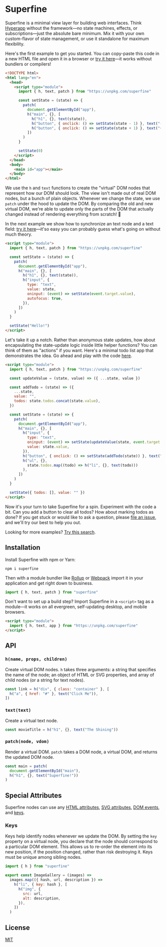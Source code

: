 # Superfine

Superfine is a minimal view layer for building web interfaces. Think [Hyperapp](https://github.com/jorgebucaran/hyperapp) without the framework—no state machines, effects, or subscriptions—just the absolute bare minimum. Mix it with your own custom-flavor of state management, or use it standalone for maximum flexibility.

Here's the first example to get you started. You can copy-paste this code in a new HTML file and open it in a browser or [try it here](https://cdpn.io/LdLJXX)—it works without bundlers or compilers!

```html
<!DOCTYPE html>
<html lang="en">
  <head>
    <script type="module">
      import { h, text, patch } from "https://unpkg.com/superfine"

      const setState = (state) => {
        patch(
          document.getElementById("app"),
          h("main", {}, [
            h("h1", {}, text(state)),
            h("button", { onclick: () => setState(state - 1) }, text("-")),
            h("button", { onclick: () => setState(state + 1) }, text("+")),
          ])
        )
      }

      setState(0)
    </script>
  </head>
  <body>
    <main id="app"></main>
  </body>
</html>
```

We use the `h` and `text` functions to create the "virtual" DOM nodes that represent how our DOM should look. The view isn't made out of real DOM nodes, but a bunch of plain objects. Whenever we change the state, we use `patch` under the hood to update the DOM. By comparing the old and new virtual DOM, we're able to update only the parts of the DOM that actually changed instead of rendering everything from scratch! 🙌

In the next example we show how to synchronize an text node and a text field: [try it here](https://cdpn.io/KoqxGW)—it'so easy you can probably guess what's going on without much theory.

```html
<script type="module">
  import { h, text, patch } from "https://unpkg.com/superfine"

  const setState = (state) => {
    patch(
      document.getElementById("app"),
      h("main", {}, [
        h("h1", {}, text(state)),
        h("input", {
          type: "text",
          value: state,
          oninput: (event) => setState(event.target.value),
          autofocus: true,
        }),
      ])
    )
  }

  setState("Hello!")
</script>
```

Let's take it up a notch. Rather than anonymous state updates, how about encapsulating the state-update logic inside little helper functions? You can think of them as "actions" if you want. Here's a minimal todo list app that demonstrates the idea. Go ahead and play with the code [here](https://cdpn.io/vqRZmy).

```html
<script type="module">
  import { h, text, patch } from "https://unpkg.com/superfine"

  const updateValue = (state, value) => ({ ...state, value })

  const addTodo = (state) => ({
    ...state,
    value: "",
    todos: state.todos.concat(state.value),
  })

  const setState = (state) => {
    patch(
      document.getElementById("app"),
      h("main", {}, [
        h("input", {
          type: "text",
          oninput: (event) => setState(updateValue(state, event.target.value)),
          value: state.value,
        }),
        h("button", { onclick: () => setState(addTodo(state)) }, text("Add")),
        h("ul", {},
          state.todos.map((todo) => h("li", {}, text(todo)))
        ),
      ])
    )
  }

  setState({ todos: [], value: "" })
</script>
```

Now it's your turn to take Superfine for a spin. Experiment with the code a bit. Can you add a button to clear all todos? How about marking todos as done? If you get stuck or would like to ask a question, please [file an issue](https://github.com/jorgebucaran/superfine/issues/new), and we'll try our best to help you out.

Looking for more examples? [Try this search](https://codepen.io/search/pens?q=superfine&page=1&order=superviewularity&depth=everything&show_forks=false).

## Installation

Install Superfine with npm or Yarn:

```console
npm i superfine
```

Then with a module bundler like [Rollup](https://rollupjs.org) or [Webpack](https://webpack.js.org) import it in your application and get right down to business.

```js
import { h, text, patch } from "superfine"
```

Don't want to set up a build step? Import Superfine in a `<script>` tag as a module—it works on all evergreen, self-updating desktop, and mobile browsers.

```html
<script type="module">
  import { h, text, app } from "https://unpkg.com/superfine"
</script>
```

## API

### `h(name, props, children)`

Create virtual DOM nodes. `h` takes three arguments: a string that specifies the name of the node; an object of HTML or SVG properties, and array of child nodes (or a string for text nodes).

```js
const link = h("div", { class: "container" }, [
  h("a", { href: "#" }, text("Click Me")),
])
```

### `text(text)`

Create a virtual text node.

```js
const movieTitle = h("h1", {}, text("The Shining"))
```

### `patch(node, vdom)`

Render a virtual DOM. `patch` takes a DOM node, a virtual DOM, and returns the updated DOM node.

```js
const main = patch(
  document.getElementById("main"),
  h("h1", {}, text("Superfine!"))
)
```

## Special Attributes

Superfine nodes can use any [HTML attributes](https://developer.mozilla.org/en-US/docs/Web/HTML/Attributes), [SVG attributes](https://developer.mozilla.org/en-US/docs/Web/SVG/Attribute), [DOM events](https://developer.mozilla.org/en-US/docs/Web/Events), and [keys](#keys).

### Keys

Keys help identify nodes whenever we update the DOM. By setting the `key` property on a virtual node, you declare that the node should correspond to a particular DOM element. This allows us to re-order the element into its new position, if the position changed, rather than risk destroying it. Keys must be unique among sibling nodes.

```js
import { h } from "superfine"

export const ImageGallery = (images) =>
  images.map(({ hash, url, description }) =>
    h("li", { key: hash }, [
      h("img", {
        src: url,
        alt: description,
      }),
    ])
  )
```

## License

[MIT](LICENSE.md)
